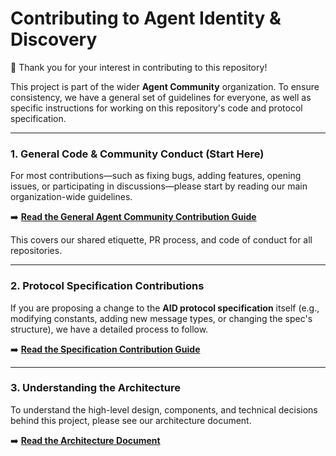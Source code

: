 # Contributing to Agent Identity & Discovery

👋 Thank you for your interest in contributing to this repository!

This project is part of the wider **Agent Community** organization. To ensure consistency, we have a general set of guidelines for everyone, as well as specific instructions for working on this repository's code and protocol specification.

---

### **1. General Code & Community Conduct (Start Here)**

For most contributions—such as fixing bugs, adding features, opening issues, or participating in discussions—please start by reading our main organization-wide guidelines.

➡️ **[Read the General Agent Community Contribution Guide](https://github.com/agentcommunity/.github/blob/main/CONTRIBUTING.md)**

This covers our shared etiquette, PR process, and code of conduct for all repositories.

---

### **2. Protocol Specification Contributions**

If you are proposing a change to the **AID protocol specification** itself (e.g., modifying constants, adding new message types, or changing the spec's structure), we have a detailed process to follow.

➡️ **[Read the Specification Contribution Guide](./.github/CONTRIBUTING-spec.md)**

---

### **3. Understanding the Architecture**

To understand the high-level design, components, and technical decisions behind this project, please see our architecture document.

➡️ **[Read the Architecture Document](./.github/ARCHITECTURE.md)**
